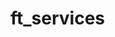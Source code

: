 # ft_services
<!-- eval $(minikube docker-env) -->
<!-- kubectl run pod-name --image=image-name --image-pull-policy=Never -->